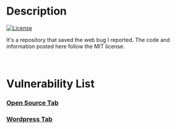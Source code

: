 
# Description
[![License](https://img.shields.io/badge/license-MIT-brightgreen.svg)](https://opensource.org/licenses/MIT)
<br>

It's a repository that saved the web bug I reported. The code and information posted here follow the MIT license.
<br><br>
<Br>

# Vulnerability List

### [Open Source Tab](./OpenSource)
### [Wordpress Tab](./WordPress/)